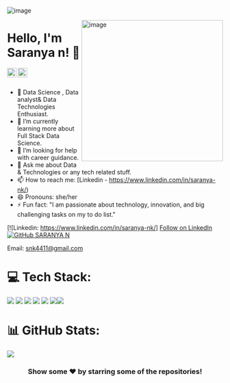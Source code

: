 ![image](https://user-images.githubusercontent.com/101964529/230787959-4d6f74eb-fa50-4922-823c-966e404eff35.png)


<img align="Right" img width="330" alt="image" src="![image](https://user-images.githubusercontent.com/101964529/230787978-527ae9e9-d3f3-40b2-bca1-3c328d0e5398.png)
">

# Hello, I'm Saranya n! 👋




<a href="https://www.linkedin.com/in/saranya-nk">
  <img align="left" alt="Suraj's Linkdein" width="22px" src="https://cdn.jsdelivr.net/npm/simple-icons@v3/icons/linkedin.svg" />
</a>
<a href="https://github.com/SARANYA-4411">
  <img align="left" alt="saranya's Github" width="22px" src="https://cdn.jsdelivr.net/npm/simple-icons@v3/icons/github.svg" />
</a>

<br/>
<br/>

- 🔭 Data Science , Data analyst& Data Technologies Enthusiast.
- 🌱 I’m currently learning more about Full Stack Data Science.
- 🤔 I’m looking for help with career guidance.
- 💬 Ask me about Data & Technologies or any tech related stuff.
- 📫 How to reach me: [Linkedin - https://www.linkedin.com/in/saranya-nk/)
- 😄 Pronouns: she/her
- ⚡ Fun fact: "I am passionate about technology, innovation, and big challenging tasks on my to do list."

[![Linkedin: https://www.linkedin.com/in/saranya-nk/]
<a class="libutton" href="https://www.linkedin.com/comm/mynetwork/discovery-see-all?usecase=PEOPLE_FOLLOWS&followMember=suraj-kumar-372048203" target="_blank">Follow on LinkedIn</a>
[![GitHub SARANYA N](https://img.shields.io/github/followers/iampawan?label=follow&style=social)](https://github.com/SARANYA-4411)

Email: snk4411@gmail.com




# 💻 Tech Stack:
<img src="https://img.icons8.com/color/64/null/python--v1.png"/> <img src="https://img.icons8.com/external-itim2101-lineal-color-itim2101/64/null/external-big-data-big-data-itim2101-lineal-color-itim2101.png"/> <img src="https://img.icons8.com/stickers/70/null/sql.png"/> ![](https://cdn.icon-icons.com/icons2/2415/PNG/64/postgresql_plain_wordmark_logo_icon_146390.png) <img src="https://img.icons8.com/color/64/null/power-bi.png"/> <img src="https://img.icons8.com/external-wanicon-lineal-color-wanicon/64/null/external-visualization-big-data-wanicon-lineal-color-wanicon.png"/><img src="https://img.icons8.com/color/64/null/ms-excel.png"/> 


# 📊 GitHub Stats:
![](https://github-readme-streak-stats.herokuapp.com/?user=SARANYA-4411&theme=darcula&hide_border=false)<br/>

<!--
is a ✨ special ✨ repository because its `README.md` (this file) appears on your GitHub profile.
You can click the Preview link to take a look at your changes.
--->

<div align="center">

### Show some ❤️ by starring some of the repositories!

</div>

